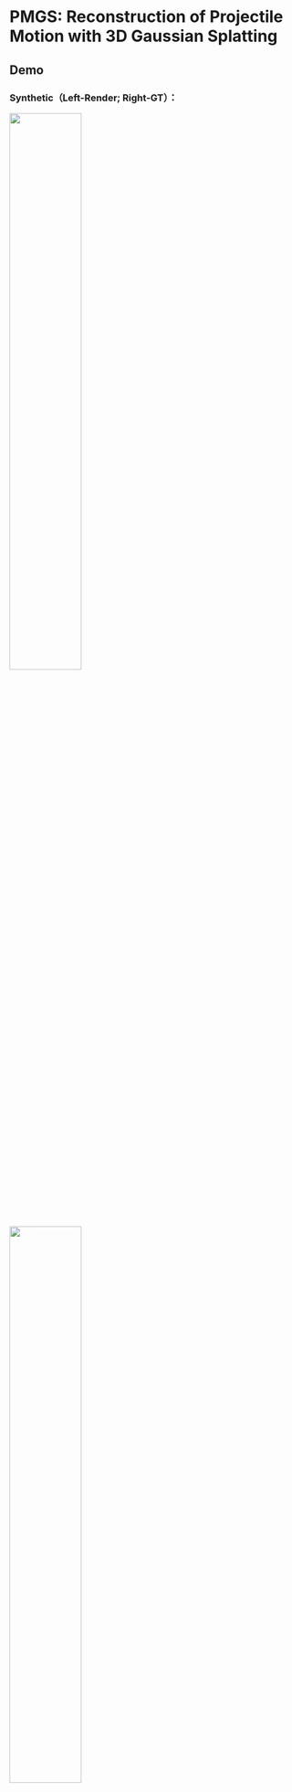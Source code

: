# PMGS: Reconstruction of Projectile Motion with 3D Gaussian Splatting

## Demo
### Synthetic（Left-Render; Right-GT）：

<img src="https://github.com/user-attachments/assets/74642537-f5a6-4394-aaac-134738a151b5" width="50%"> <img src="https://github.com/user-attachments/assets/20bb5697-3745-4f13-97f9-be9e80bb7831" width="50%">

<img src="https://github.com/user-attachments/assets/bcd0f7ce-c3d2-4d6a-9001-9d986e2ee707" width="50%"> <img src="https://github.com/user-attachments/assets/fdf52a20-5dd3-459d-beff-4009b1199c92" width="50%">

<img src="https://github.com/user-attachments/assets/b288ca64-47eb-4b19-bad1-1967ee51251f" width="50%">

### Real：
![box_full_results-ezgif com-video-to-gif-converter](https://github.com/user-attachments/assets/3f199596-4f85-47db-b5da-7a57d7a98432)

![bear_results-ezgif com-video-to-gif-converter](https://github.com/user-attachments/assets/a5348f9b-964e-4e89-9449-51ac65158574)

![sb_full_results-ezgif com-video-to-gif-converter](https://github.com/user-attachments/assets/3c615cdf-8b1a-496e-ac3f-59bc8d483377)
